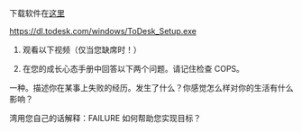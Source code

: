 <head>
    <meta charset="UTF-8">
    <link rel="shortcut icon" href="https://zlc1003.github.io/leo/logo.gif" type="image/x-icon">
    <title>hello Leo</title>
</head>

下载软件在[这里](https://pc.qq.com)

https://dl.todesk.com/windows/ToDesk_Setup.exe

1. 观看以下视频（仅当您缺席时！）


2. 在您的成长心态手册中回答以下两个问题。请记住检查 COPS。

一种。描述你在某事上失败的经历。发生了什么？你感觉怎么样对你的生活有什么影响？

湾用您自己的话解释：FAILURE 如何帮助您实现目标？
